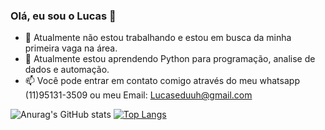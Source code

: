### Olá, eu sou o Lucas 👋



- 🔭 Atualmente não estou trabalhando e estou em busca da minha primeira vaga na área.
- 🌱 Atualmente estou aprendendo Python para programação, analise de dados e automação.
- 📫 Você pode entrar em contato comigo através do meu whatsapp (11)95131-3509 ou meu Email: Lucaseduuh@gmail.com


![Anurag's GitHub stats](https://github-readme-stats.vercel.app/api?username=Lucaseduh&show_icons=true&theme=tokyonight)
[![Top Langs](https://github-readme-stats.vercel.app/api/top-langs/?username=Lucaseduh&layout=donut)](https://github.com/Lucaseduh/github-readme-stats)

